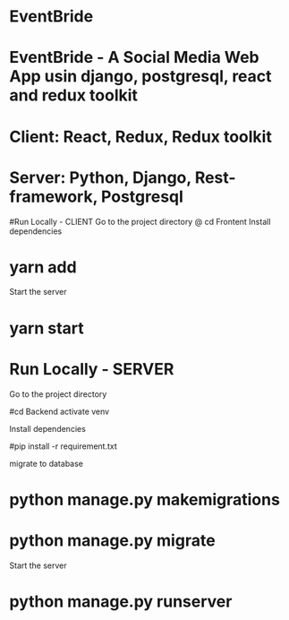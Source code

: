 # EventBride

# EventBride - A Social Media Web App usin django, postgresql, react and redux toolkit

# Client: React, Redux, Redux toolkit

# Server: Python, Django, Rest-framework, Postgresql

#Run Locally - CLIENT
Go to the project directory
@ cd Frontent
Install dependencies

 # yarn add
Start the server
# yarn start
 
# Run Locally - SERVER
Go to the project directory

  #cd Backend
activate venv

Install dependencies

#pip install -r requirement.txt

migrate to database
# python manage.py makemigrations
# python manage.py migrate

Start the server
# python manage.py runserver
